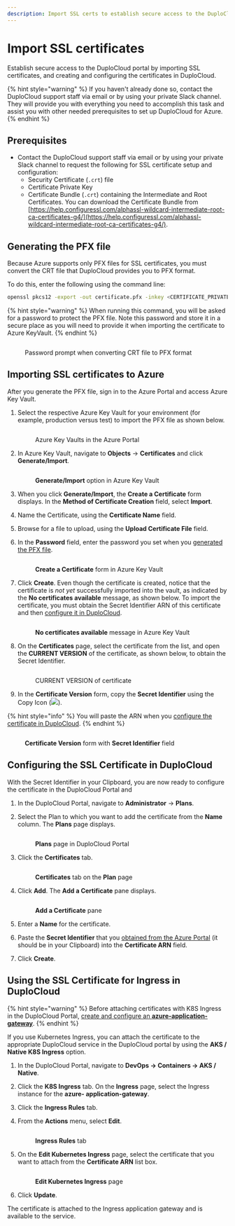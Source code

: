 ```yaml
---
description: Import SSL certs to establish secure access to the DuploCloud Portal
---
```


# Import SSL certificates

Establish secure access to the DuploCloud portal by importing SSL certificates, and creating and configuring the certificates in DuploCloud.

{% hint style="warning" %}
If you haven't already done so, contact the DuploCloud support staff via email or by using your private Slack channel. They will provide you with everything you need to accomplish this task and assist you with other needed prerequisites to set up DuploCloud for Azure.
{% endhint %}

## Prerequisites

* Contact the DuploCloud support staff via email or by using your private Slack channel to request the following for SSL certificate setup and configuration:&#x20;
  * Security Certificate (`.crt`) file&#x20;
  * Certificate Private Key
  * Certificate Bundle (`.crt`) containing the Intermediate and Root Certificates. You can download the Certificate Bundle from [https://help.configuressl.com/alphassl-wildcard-intermediate-root-ca-certificates-g4/](https://help.configuressl.com/alphassl-wildcard-intermediate-root-ca-certificates-g4/).

## Generating the PFX file

Because Azure supports only PFX files for SSL certificates, you must convert the CRT file that DuploCloud provides you to PFX format.

To do this, enter the following using the command line:

```bash
openssl pkcs12 -export -out certificate.pfx -inkey <CERTIFICATE_PRIVATE_KEY>.key -in <SECURITY_CERTIFICATE_FILE>.crt -certfile <CERTIFICATE_BUNDLE>.crt

```

{% hint style="warning" %}
When running this command, you will be asked for a password to protect the PFX file.  Note this password and store it in a secure place as you will need to provide it when importing the certificate to Azure KeyVault.
{% endhint %}

<figure><img src="../../.gitbook/assets/SSL_PFX (1).png" alt=""><figcaption><p>Password prompt when converting CRT file to PFX format</p></figcaption></figure>

## Importing SSL certificates to Azure

After you generate the PFX file, sign in to the Azure Portal and access Azure Key Vault.&#x20;

1.  Select the respective Azure Key Vault for your environment (for example, production versus test) to import the PFX file as shown below.

    <figure><img src="../../.gitbook/assets/SSL_Import1.png" alt=""><figcaption><p>Azure Key Vaults in the Azure Portal</p></figcaption></figure>
2.  In Azure Key Vault, navigate to **Objects** -> **Certificates** and click **Generate/Import**.

    <figure><img src="../../.gitbook/assets/SSL_Import2.png" alt=""><figcaption><p><strong>Generate/Import</strong> option in Azure Key Vault</p></figcaption></figure>
3. When you click **Generate/Import**, the **Create a Certificate** form displays. In the **Method of Certificate Creation** field, select **Import**.
4. Name the Certificate, using the **Certificate Name** field.
5. Browse for a file to upload, using the **Upload Certificate File** field.
6.  In the **Password** field, enter the password you set when you [generated the PFX file](import-ssl-certificates.md#generating-the-pfx-file).

    <figure><img src="../../.gitbook/assets/SSL_Create_Cert_with_create_button (1).png" alt=""><figcaption><p><strong>Create a Certificate</strong> form in Azure Key Vault</p></figcaption></figure>
7.  Click **Create**. Even though the certificate is created, notice that the certificate is _not yet_ successfully imported into the vault, as indicated by the **No certificates available** message, as shown below. To import the certificate, you must obtain the Secret Identifier ARN of this certificate and then [configure it in DuploCloud](import-ssl-certificates.md#configuring-the-certificate-in-duplocloud).

    <figure><img src="../../.gitbook/assets/SSL_Import4.png" alt=""><figcaption><p><strong>No certificates available</strong> message in Azure Key Vault</p></figcaption></figure>
8.  On the **Certificates** page, select the certificate from the list, and open the **CURRENT VERSION** of the certificate, as shown below, to obtain the Secret Identifier.&#x20;

    <figure><img src="../../.gitbook/assets/SSL_Import5.png" alt=""><figcaption><p>CURRENT VERSION of certificate </p></figcaption></figure>
9. In the **Certificate Version** form, copy the **Secret Identifier** using the Copy Icon (![](<../../.gitbook/assets/copy\_icon (1) (1).png>)).&#x20;

{% hint style="info" %}
You will paste the ARN when you [configure the certificate in DuploCloud](import-ssl-certificates.md#configuring-the-certificate-in-duplocloud).
{% endhint %}

<figure><img src="../../.gitbook/assets/SSL_Import7.png" alt=""><figcaption><p><strong>Certificate Version</strong> form with <strong>Secret Identifier</strong> field</p></figcaption></figure>

## Configuring the SSL Certificate in DuploCloud

With the Secret Identifier in your Clipboard, you are now ready to configure the certificate in the DuploCloud Portal and&#x20;

1. In the DuploCloud Portal, navigate to **Administrator** -> **Plans**.
2.  Select the Plan to which you want to add the certificate from the **Name** column. The **Plans** page displays.

    <figure><img src="../../.gitbook/assets/SSL_Import8.png" alt=""><figcaption><p><strong>Plans</strong> page in DuploCloud Portal </p></figcaption></figure>
3.  Click the **Certificates** tab.

    <figure><img src="../../.gitbook/assets/SSL_Import9.png" alt=""><figcaption><p><strong>Certificates</strong> tab on the <strong>Plan</strong> page</p></figcaption></figure>
4.  Click **Add**. The **Add a Certificate** pane displays.

    <figure><img src="../../.gitbook/assets/add_cert_goodres.png" alt=""><figcaption><p><strong>Add a Certificate</strong> pane</p></figcaption></figure>
5. Enter a **Name** for the certificate.
6. Paste the **Secret Identifier** that you [obtained from the Azure Portal](import-ssl-certificates.md#importing-ssl-certificates-to-azure) (it should be in your Clipboard) into the **Certificate ARN** field.
7. Click **Create**.&#x20;

## Using the SSL Certificate for Ingress in DuploCloud

{% hint style="warning" %}
Before attaching certificates with K8S Ingress in the DuploCloud Portal, [create and configure an **azure-application-gateway**](../../aws/aws-services/adding-ingress.md).
{% endhint %}

If you use Kubernetes Ingress, you can attach the certificate to the appropriate DuploCloud service in the DuploCloud portal by using the **AKS / Native K8S Ingress** option.

1. In the DuploCloud Portal, navigate to **DevOps -> Containers -> AKS / Native**.
2. Click the **K8S Ingress** tab. On the **Ingress** page, select the Ingress instance for the **azure- application-gateway**.
3. Click the **Ingress Rules** tab.
4.  From the **Actions** menu, select **Edit**.

    <figure><img src="../../.gitbook/assets/SSL_Import12.png" alt=""><figcaption><p><strong>Ingress Rules</strong> tab</p></figcaption></figure>
5.  On the **Edit Kubernetes Ingress** page, select the certificate that you want to attach from the **Certificate ARN** list box.

    <figure><img src="../../.gitbook/assets/SSL_Import13.png" alt=""><figcaption><p><strong>Edit Kubernetes Ingress</strong> page</p></figcaption></figure>
6. Click **Update**.

The certificate is attached to the Ingress application gateway and is available to the service.
